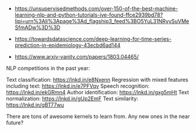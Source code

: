 * https://unsupervisedmethods.com/over-150-of-the-best-machine-learning-nlp-and-python-tutorials-ive-found-ffce2939bd78?lipi=urn%3Ali%3Apage%3Ad_flagship3_feed%3BO5YuL31NRyySuVMeSfmADw%3D%3D

* https://towardsdatascience.com/deep-learning-for-time-series-prediction-in-epidemiology-43ecbd6ad144

* https://www.arxiv-vanity.com/papers/1803.04465/

NLP competitions in the past year:

Text classification: https://lnkd.in/e8Nxenn
Regression with mixed features including text: https://lnkd.in/e7PFVqv
Speech recognition: https://lnkd.in/ekGRmn4
Author identification: https://lnkd.in/gxg5mHt
Text normalization: https://lnkd.in/gUp2EmF
Text similarity: https://lnkd.in/gBT77wu

There are tons of awesome kernels to learn from. Any new ones in the near future?

